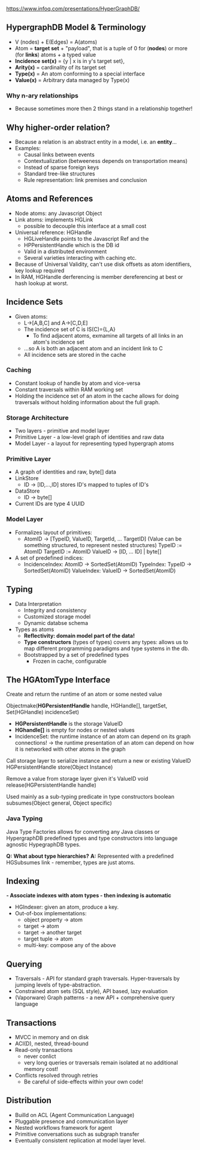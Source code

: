 https://www.infoq.com/presentations/HyperGraphDB/

## HypergraphDB Model & Terminology
- V (nodes) + E(Edges) = A(atoms)
- Atom = **target set** + "payload", that is a tuple of 0 for (**nodes**) or more (for **links**) atoms + a typed value
- **Incidence set(x)** = {y | x is in y's target set},
- **Arity(x)** = cardinality of its target set
- **Type(x)** = An atom conforming to a special interface
- **Value(x)** = Arbitrary data managed by Type(x)

### Why n-ary relationships
- Because sometimes more then 2 things stand in a relationship together!

## Why higher-order relation?
- Because a relation is an abstract entity in a model, i.e. an **entity**...
- Examples:
	- Causal links between events
	- Contextualization (betweeness depends on transportation means)
	- Instead of sparse foreign keys
	- Standard tree-like structures
	- Rule representation: link premises and conclusion

## Atoms and References
- Node atoms: any Javascript Object
- Link atoms: implements HGLink
	- possible to decouple this interface at a small cost
- Universal reference: HGHandle
	- HGLiveHandle points to the Javascript Ref and the
	- HPPersistentHandle which is the DB id
	- Valid in a distributed environment
	- Several varieties interacting with caching etc.
- Because of Universal Validity, can't use disk offsets as atom identifiers, key lookup required
- In RAM, HGHandle derferencing is member dereferencing at best or hash lookup at worst.

## Incidence Sets
- Given atoms:
	- L->[A,B,C] and A->[C,D,E]
	- The incidence set of C is IS(C)={L,A}
		- To find adjacent atoms, exmamine all targets of all links in an atom's incidence set
	- ...so A is both an adjacent atom and an incident link to C
	- All incidence sets are stored in the cache

### Caching
- Constant lookup of handle by atom and vice-versa
- Constant traversals within RAM working set
- Holding the incidence set of an atom in the cache allows for doing traversals without holding information about the full graph.

### Storage Architecture
- Two layers - primitive and model layer
- Primitive Layer - a low-level graph of identities and raw data
- Model Layer - a layout for representing typed hypergraph atoms

### Primitive Layer
- A graph of identities and raw, byte[] data
- LinkStore
	- ID -> [ID,...,ID] stores ID's mapped to tuples of ID's
- DataStore
	- ID -> byte[]
- Current IDs are type 4 UUID

### Model Layer
- Formalizes layout of primitives:
	- AtomID -> [TypeID, ValueID, TargetId, ... TargetID] (Value can be something structured, to represent nested structures)
		TypeID := AtomID
		TargetID := AtomID
	 ValueID -> [ID, ... ID] | byte[]
- A set of predefined indices:
	- IncidenceIndex: AtomID -> SortedSet(AtomID)
		TypeIndex: TypeID -> SortedSet(AtomID)
		ValueIndex: ValueID -> SortedSet(AtomID)

## Typing
- Data Interpretation
	- Integrity and consistency
	- Customized storage model
	- Dynamic databse schema
- Types as atoms
	- **Reflectivity: domain model part of the data!**
	- **Type constructors** (types of types) covers any types: allows us to map different programming paradigms and type systems in the db.
	- Bootstrapped by a set of predefined types
		- Frozen in cache, configurable

## The HGAtomType Interface
Create and return the runtime of an atom or some nested value

Objectmake(**HGPersistentHandle** handle, HGHandle[], targetSet, Set(HGHandle) incidenceSet)
- **HGPersistentHandle** is the storage ValueID
- **HGhandle[]** is empty for nodes or nested values
- IncidenceSet: the runtime instance of an atom can depend on its graph connections! -> the runtime presentation of an atom can depend on how it is networked with other atoms in the graph

Call storage layer to serialize instance and return a new or existing ValueID HGPersistentHandle store(Object Instance)

Remove a value from storage layer given it's ValueID void release(HGPersistentHandle handle)

Used mainly as a sub-typing predicate in type constructors boolean subsumes(Object general, Object specific)

### Java Typing
Java Type Factories allows for converting any Java classes or HypergraphDB predefined types and type constructors into language agnostic HypegraphDB types.

**Q:** **What about type hierarchies?**
**A:** Represented with a predefined HGSubsumes link - remember, types are just atoms.

## Indexing
**- Associate indexes with atom types - then indexing is automatic**
- HGIndexer: given an atom, produce a key.
- Out-of-box implementations:
	- object property -> atom
	- target -> atom
	- target -> another target
	- target tuple -> atom
	- multi-key: compose any of the above

## Querying
- Traversals - API for standard graph traversals. Hyper-traversals by jumping levels of type-abstraction.
- Constrained atom sets (SQL style), API based, lazy evaluation
- (Vaporware) Graph patterns - a new API + comprehensive query language

## Transactions
- MVCC in memory and on disk
- ACI(D), nested, thread-bound
- Read-only transactions
	- never conlict
	- very long queries or traversals remain isolated at no additional memory cost!
- Conflicts resolved through retries
	- Be careful of side-effects within your own code!

## Distribution
- Builld on ACL (Agent Communication Language)
- Pluggable presence and communication layer
- Nested workflows framework for agent
- Primitive conversations such as subgraph transfer
- Eventually consistent replication at model layer level.